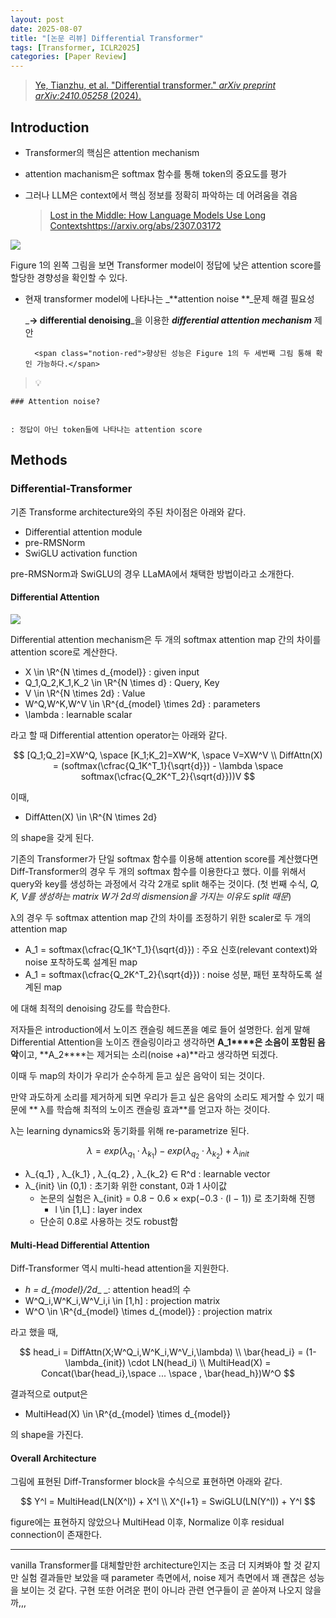 ```yaml
---
layout: post
date: 2025-08-07
title: "[논문 리뷰] Differential Transformer"
tags: [Transformer, ICLR2025]
categories: [Paper Review]
---
```


> [Ye, Tianzhu, et al. "Differential transformer." ](https://arxiv.org/abs/2410.05258)[_arXiv preprint arXiv:2410.05258_](https://arxiv.org/abs/2410.05258)[ (2024).](https://arxiv.org/abs/2410.05258)



## Introduction

- Transformer의 핵심은 attention mechanism
- attention machanism은 softmax 함수를 통해 token의 중요도를 평가
- 그러나 LLM은 context에서 핵심 정보를 정확히 파악하는 데 어려움을 겪음

	> [Lost in the Middle: How Language Models Use Long Contextshttps://arxiv.org/abs/2307.03172](https://arxiv.org/abs/2307.03172)


![](https://prod-files-secure.s3.us-west-2.amazonaws.com/542b861c-36a8-4051-84e5-8804b6728dba/9083ea56-691a-4752-ae26-47f403431ac8/image.png?X-Amz-Algorithm=AWS4-HMAC-SHA256&X-Amz-Content-Sha256=UNSIGNED-PAYLOAD&X-Amz-Credential=ASIAZI2LB4667PMC4BH6%2F20250929%2Fus-west-2%2Fs3%2Faws4_request&X-Amz-Date=20250929T220059Z&X-Amz-Expires=3600&X-Amz-Security-Token=IQoJb3JpZ2luX2VjEFUaCXVzLXdlc3QtMiJHMEUCIHfG3PZT7fKpIQ6AeS8kfYb%2FCPJo0D890jKPL66YZJGyAiEAq41ELAgLtPr%2BV1Q5abpcMxvCqlxph%2BLKMoEQhF5M6dwqiAQI3v%2F%2F%2F%2F%2F%2F%2F%2F%2F%2FARAAGgw2Mzc0MjMxODM4MDUiDESdNSC54FI7xqvVKSrcAynAGV6APvjzytEUOjNxoY%2Fg7W8vu07HarfwbFEERMMy%2BdW977MEjZKgG96k9yb7NzSL8jGSoPIeH8oMcqBODLuljlpirnin%2F7kv5U6TfqS4H4RzzMSV2y5ylK2jmcdPbTJ6oTT0YPlD4u3JZY%2Fg80t9adYmZJhKl8cf%2FZ6oLTSIMBlDq7e1CUF6HcksmYNnc%2FSnhK%2F0W2hju5CEwy4WorX26QkckbiWJiZWo%2BgX6NegPeqYQLA8NVZpizDoDLyVKKWN6dvBPhSAVZmX2cTj%2Fp7vRAFGNcMQNE3RjbaEzjx391USkSQlrPXiyKFrpGaFsQviZvmSFgDZ2q1sO7ZQ42IGhMUsY2Jp%2F442iPamkAJM3qgt%2F8bPIO%2Fsd70ckz6RtwtrqGylAnIcBRwLDyhsw2L9svNtQVykPeuJW09L8Tq%2FJZAC9j6AGtWlvEShKkF2LWGfW7CeioGhlZTcEmUn0D9dPLnDMXbS1tCvCVnCmKlU5mWpOwgJlz9X691NvUiLQeebSYy947NYCgbUtQZQrUPW8BTUvM3qBuee89PlQOtskTk7QL6ArY%2BAs6UBnwg4H1fLVhmzg25fclqroXgxijRYNQoIjZbl0hee0ttav8rX8f9jrdkYBJpaUZvbMNbp68YGOqUB5zVYYiqooOhsnTpmNjlunz9YrveHFwe8zMX%2BJ5j7P2l%2BWwe4pOQkEsZUnrOXaujoblY9p51szEoGStrt%2Fe4rcRu%2FlF12SFGt7S6AKNiL336add%2Bwj%2FGtlrr0mqTOzlRIsJZkjXEhlysVWv5jy4bsmGBjuymEpSnXZNgO%2BebdaBJDy3EGEzQwqQZkwfLbvg2Y%2FZdSYwbRxq1Y%2FLZSsu%2Fd4HPLWjS7&X-Amz-Signature=54a008a56f51739af7c0789c19afda721d27a451adb5cbfce9faf745b7bf3715&X-Amz-SignedHeaders=host&x-amz-checksum-mode=ENABLED&x-id=GetObject)


Figure 1의 왼쪽 그림을 보면 Transformer model이 정답에 낮은 attention score를 할당한 경향성을 확인할 수 있다.

- 현재 transformer model에 나타나는 _**attention noise **_문제 해결 필요성

	_**→ differential denoising**_을 이용한 _**differential attention mechanism**_ 제안


		<span class="notion-red">향상된 성능은 Figure 1의 두 세번째 그림 통해 확인 가능하다.</span>


> 💡 


	### Attention noise?


	: 정답이 아닌 token들에 나타나는 attention score



## Methods



### Differential-Transformer


기존 Transforme architecture와의 주된 차이점은 아래와 같다.

- Differential attention module
- pre-RMSNorm
- SwiGLU activation function

pre-RMSNorm과 SwiGLU의 경우 LLaMA에서 채택한 방법이라고 소개한다.



#### Differential Attention


![](https://prod-files-secure.s3.us-west-2.amazonaws.com/542b861c-36a8-4051-84e5-8804b6728dba/116d70b2-1963-4810-9167-f4c7d8a06e8f/image.png?X-Amz-Algorithm=AWS4-HMAC-SHA256&X-Amz-Content-Sha256=UNSIGNED-PAYLOAD&X-Amz-Credential=ASIAZI2LB4667PMC4BH6%2F20250929%2Fus-west-2%2Fs3%2Faws4_request&X-Amz-Date=20250929T220059Z&X-Amz-Expires=3600&X-Amz-Security-Token=IQoJb3JpZ2luX2VjEFUaCXVzLXdlc3QtMiJHMEUCIHfG3PZT7fKpIQ6AeS8kfYb%2FCPJo0D890jKPL66YZJGyAiEAq41ELAgLtPr%2BV1Q5abpcMxvCqlxph%2BLKMoEQhF5M6dwqiAQI3v%2F%2F%2F%2F%2F%2F%2F%2F%2F%2FARAAGgw2Mzc0MjMxODM4MDUiDESdNSC54FI7xqvVKSrcAynAGV6APvjzytEUOjNxoY%2Fg7W8vu07HarfwbFEERMMy%2BdW977MEjZKgG96k9yb7NzSL8jGSoPIeH8oMcqBODLuljlpirnin%2F7kv5U6TfqS4H4RzzMSV2y5ylK2jmcdPbTJ6oTT0YPlD4u3JZY%2Fg80t9adYmZJhKl8cf%2FZ6oLTSIMBlDq7e1CUF6HcksmYNnc%2FSnhK%2F0W2hju5CEwy4WorX26QkckbiWJiZWo%2BgX6NegPeqYQLA8NVZpizDoDLyVKKWN6dvBPhSAVZmX2cTj%2Fp7vRAFGNcMQNE3RjbaEzjx391USkSQlrPXiyKFrpGaFsQviZvmSFgDZ2q1sO7ZQ42IGhMUsY2Jp%2F442iPamkAJM3qgt%2F8bPIO%2Fsd70ckz6RtwtrqGylAnIcBRwLDyhsw2L9svNtQVykPeuJW09L8Tq%2FJZAC9j6AGtWlvEShKkF2LWGfW7CeioGhlZTcEmUn0D9dPLnDMXbS1tCvCVnCmKlU5mWpOwgJlz9X691NvUiLQeebSYy947NYCgbUtQZQrUPW8BTUvM3qBuee89PlQOtskTk7QL6ArY%2BAs6UBnwg4H1fLVhmzg25fclqroXgxijRYNQoIjZbl0hee0ttav8rX8f9jrdkYBJpaUZvbMNbp68YGOqUB5zVYYiqooOhsnTpmNjlunz9YrveHFwe8zMX%2BJ5j7P2l%2BWwe4pOQkEsZUnrOXaujoblY9p51szEoGStrt%2Fe4rcRu%2FlF12SFGt7S6AKNiL336add%2Bwj%2FGtlrr0mqTOzlRIsJZkjXEhlysVWv5jy4bsmGBjuymEpSnXZNgO%2BebdaBJDy3EGEzQwqQZkwfLbvg2Y%2FZdSYwbRxq1Y%2FLZSsu%2Fd4HPLWjS7&X-Amz-Signature=07b56f1cea2c8d8ef1f361756a514baf2f0d65a364decea539d78506bdb40af4&X-Amz-SignedHeaders=host&x-amz-checksum-mode=ENABLED&x-id=GetObject)


Differential attention mechanism은 두 개의 softmax attention map 간의 차이를 attention score로 계산한다.

- X \in \R^{N \times d\_{model}} : given input
- Q\_1,Q\_2,K\_1,K\_2 \in \R^{N \times d} : Query, Key
- V \in \R^{N \times 2d} : Value
- W^Q,W^K,W^V \in \R^{d\_{model} \times 2d} : parameters
- \lambda : learnable scalar

라고 할 때 Differential attention operator는 아래와 같다.


$$
[Q_1;Q_2]=XW^Q, \space [K_1;K_2]=XW^K, \space V=XW^V \\
DiffAttn(X) = (softmax(\cfrac{Q_1K^T_1}{\sqrt{d}}) - \lambda \space softmax(\cfrac{Q_2K^T_2}{\sqrt{d}}))V
$$


이때,

- DiffAtten(X) \in \R^{N \times 2d}

의 shape을 갖게 된다.


기존의 Transformer가 단일 softmax 함수를 이용해 attention score를 계산했다면 Diff-Transformer의 경우 두 개의 softmax 함수를 이용한다고 했다. 이를 위해서 query와 key를 생성하는 과정에서 각각 2개로 split 해주는 것이다. <span class="notion-red">(첫 번째 수식, </span><span class="notion-red">_Q, K, V를 생성하는 matrix W가 2d의 dismension을 가지는 이유도 split 때문_</span><span class="notion-red">)</span>


 λ의 경우 두 softmax attention map 간의 차이를 조정하기 위한 scaler로 두 개의 attention map

- A\_1 = softmax(\cfrac{Q\_1K^T\_1}{\sqrt{d}}) : 주요 신호(relevant context)와 noise 포착하도록 설계된 map
- A\_1 = softmax(\cfrac{Q\_2K^T\_2}{\sqrt{d}}) : noise 성분, 패턴 포착하도록 설계된 map 

에 대해 최적의 denoising 강도를 학습한다.


저자들은 introduction에서 노이즈 캔슬링 헤드폰을 예로 들어 설명한다. 쉽게 말해 Differential Attention을 노이즈 캔슬링이라고 생각하면 **A\_1****은 소음이 포함된 음악**이고, **A\_2****는 제거되는 소리(noise +a)**라고 생각하면 되겠다. 


이때 두 map의 차이가 우리가 순수하게 듣고 싶은 음악이 되는 것이다. 


만약 과도하게 소리를 제거하게 되면 우리가 듣고 싶은 음악의 소리도 제거할 수 있기 때문에 ** λ를 학습해 최적의 노이즈 캔슬링 효과**를 얻고자 하는 것이다.


λ는 learning dynamics와 동기화를 위해 re-parametrize 된다.


$$
\lambda = exp(\lambda_{q_1} \cdot \lambda_{k_1}) - exp(\lambda_{q_2} \cdot \lambda_{k_2}) + \lambda_{init}
$$

- λ\_{q\_1} , λ\_{k\_1} , λ\_{q\_2} , λ\_{k\_2} ∈ R^d : learnable vector
- λ\_{init} \in (0,1) : 초기화 위한 constant, 0과 1 사이값
	- 논문의 실험은 λ\_{init} = 0.8 − 0.6 × exp(−0.3 · (l − 1)) 로 초기화해 진행
		- l \in [1,L] : layer index
	- 단순히 0.8로 사용하는 것도 robust함


#### **Multi-Head Differential Attention**


Diff-Transformer 역시 multi-head attention을 지원한다.

- _h = d\_{model}/2d__ _: attention head의 수
- W^Q\_i,W^K\_i,W^V\_i,i \in [1,h] : projection matrix
- W^O \in \R^{d\_{model} \times d\_{model}} : projection matrix

라고 했을 때,


$$
head_i = DiffAttn(X;W^Q_i,W^K_i,W^V_i,\lambda) \\
\bar{head_i} = (1-\lambda_{init}) \cdot LN(head_i) \\
MultiHead(X) = Concat(\bar{head_i},\space ... \space , \bar{head_h})W^O
$$


결과적으로 output은

- MultiHead(X) \in \R^{d\_{model} \times d\_{model}}

의 shape을 가진다.



#### Overall Architecture


그림에 표현된 Diff-Transformer block을 수식으로 표현하면 아래와 같다.


$$
Y^l = MultiHead(LN(X^l)) + X^l \\
X^{l+1} = SwiGLU(LN(Y^l)) + Y^l
$$


figure에는 표현하지 않았으나 MultiHead 이후, Normalize 이후 residual connection이 존재한다.


---


vanilla Transformer를 대체할만한 architecture인지는 조금 더 지켜봐야 할 것 같지만 실험 결과들만 보았을 때 parameter 측면에서, noise 제거 측면에서 꽤 괜찮은 성능을 보이는 것 같다. 구현 또한 어려운 편이 아니라 관련 연구들이 곧 쏟아져 나오지 않을까,,,

